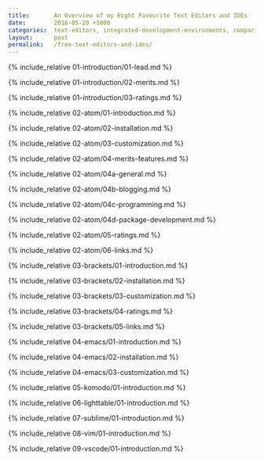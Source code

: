 ```yaml
---
title:       An Overview of my Eight Favourite Text Editors and IDEs
date:        2016-05-20 +1000
categories:  text-editors, integrated-development-environments, comparisons
layout:      post
permalink:   /free-text-editors-and-ides/
---
```


<!-- 01-Introduction-->
{% include_relative 01-introduction/01-lead.md %}

{% include_relative 01-introduction/02-merits.md %}

{% include_relative 01-introduction/03-ratings.md %}

<!-- 02-Atom-->
{% include_relative 02-atom/01-introduction.md %}

{% include_relative 02-atom/02-installation.md %}

{% include_relative 02-atom/03-customization.md %}

<!-- (02-Atom)-03-Merits/Features-->
{% include_relative 02-atom/04-merits-features.md %}

{% include_relative 02-atom/04a-general.md %}

{% include_relative 02-atom/04b-blogging.md %}

{% include_relative 02-atom/04c-programming.md %}

{% include_relative 02-atom/04d-package-development.md %}

<!-- (02-Atom)-04-Ratings-->
{% include_relative 02-atom/05-ratings.md %}

{% include_relative 02-atom/06-links.md %}

<!-- Brackets-->
{% include_relative 03-brackets/01-introduction.md %}

{% include_relative 03-brackets/02-installation.md %}

{% include_relative 03-brackets/03-customization.md %}

{% include_relative 03-brackets/04-ratings.md %}

{% include_relative 03-brackets/05-links.md %}

<!-- GNU Emacs-->
{% include_relative 04-emacs/01-introduction.md %}

{% include_relative 04-emacs/02-installation.md %}

{% include_relative 04-emacs/03-customization.md %}

<!-- Komodo Edit-->
{% include_relative 05-komodo/01-introduction.md %}

<!-- LightTable-->
{% include_relative 06-lighttable/01-introduction.md %}

<!-- Sublime Text-->
{% include_relative 07-sublime/01-introduction.md %}

<!-- Vim-->
{% include_relative 08-vim/01-introduction.md %}

<!-- VScode-->
{% include_relative 09-vscode/01-introduction.md %}
